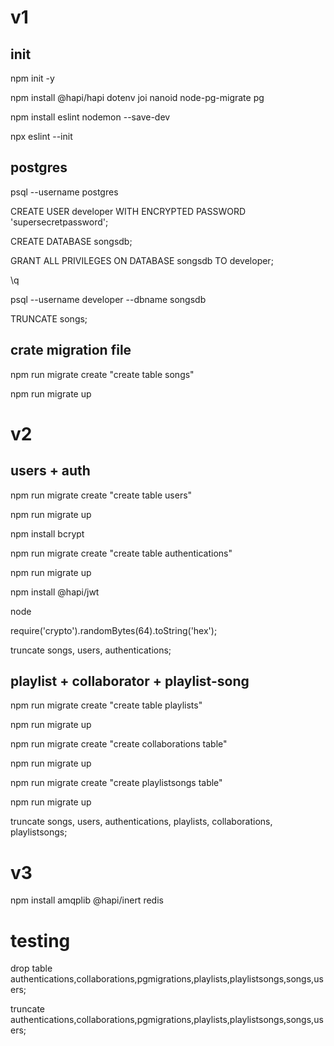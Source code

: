 # v1

## init 

npm init -y

npm install @hapi/hapi dotenv joi nanoid node-pg-migrate pg

npm install eslint nodemon --save-dev

npx eslint --init

## postgres

psql --username postgres

CREATE USER developer WITH ENCRYPTED PASSWORD 'supersecretpassword';

CREATE DATABASE songsdb;

GRANT ALL PRIVILEGES ON DATABASE songsdb TO developer;

\q

psql --username developer --dbname songsdb

TRUNCATE songs;

## crate migration file

npm run migrate create "create table songs"

npm run migrate up

# v2

## users + auth

npm run migrate create "create table users"

npm run migrate up

npm install bcrypt

npm run migrate create "create table authentications"

npm run migrate up

npm install @hapi/jwt

node 

require('crypto').randomBytes(64).toString('hex');

truncate songs, users, authentications;

## playlist + collaborator + playlist-song

npm run migrate create "create table playlists"

npm run migrate up

npm run migrate create "create collaborations table"

npm run migrate up

npm run migrate create "create playlistsongs table"

npm run migrate up

truncate songs, users, authentications, playlists, collaborations, playlistsongs;

# v3

npm install amqplib @hapi/inert redis

# testing

drop table authentications,collaborations,pgmigrations,playlists,playlistsongs,songs,users;

truncate authentications,collaborations,pgmigrations,playlists,playlistsongs,songs,users;
